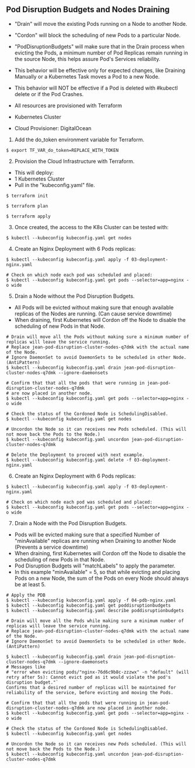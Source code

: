 ## Pod Disruption Budgets and Nodes Draining
- "Drain" will move the existing Pods running on a Node to another Node.
- "Cordon" will block the scheduling of new Pods to a particular Node.
- "PodDisruptionBudgets" will make sure that in the Drain process when evicting the Pods, a minimum number of Pod Replicas remain running in the source Node, this helps assure Pod's Services reliability.
- This behavior will be effective only for expected changes, like Draining Manually or a Kubernetes Task moves a Pod to a new Node.
- This behavior will NOT be effective if a Pod is deleted with #kubectl delete or if the Pod Crashes.

- All resources are provisioned with Terraform
- Kubernetes Cluster
- Cloud Provisioner: DigitalOcean

1. Add the do_token environment variable for Terraform.
```
$ export TF_VAR_do_token=REPLACE_WITH_TOKEN
```

2. Provision the Cloud Infrastructure with Terraform.
- This will deploy:
- 1 Kubernetes Cluster
- Pull in the "kubeconfig.yaml" file.
```
$ terraform init

$ terraform plan

$ terraform apply
```

3. Once created, the access to the K8s Cluster can be tested with:
```
$ kubectl --kubeconfig kubeconfig.yaml get nodes
```

4. Create an Nginx Deployment with 6 Pods replicas:
```
$ kubectl --kubeconfig kubeconfig.yaml apply -f 03-deployment-nginx.yaml

# Check on which node each pod was scheduled and placed:
$ kubectl --kubeconfig kubeconfig.yaml get pods --selector=app=nginx -o wide
```

5. Drain a Node without the Pod Disruption Budgets.
- All Pods will be evicted without making sure that enough available replicas of the Nodes are running. (Can cause service downtime)
- When draining, first Kubernetes will Cordon off the Node to disable the scheduling of new Pods in that Node.
```
# Drain will move all the Pods without making sure a minimum number of replicas will leave the service running.  
# Replace jean-pod-disruption-cluster-nodes-q7dmk with the actual name of the Node.  
# Ignore DaemonSet to avoid DaemonSets to be scheduled in other Node. (AntiPattern) 
$ kubectl --kubeconfig kubeconfig.yaml drain jean-pod-disruption-cluster-nodes-q7dmk --ignore-daemonsets

# Confirm that that all the pods that were running in jean-pod-disruption-cluster-nodes-q7dmk 
# are now placed in another node.
$ kubectl --kubeconfig kubeconfig.yaml get pods --selector=app=nginx -o wide

# Check the status of the Cordoned Node is SchedulingDisabled.
$ kubectl --kubeconfig kubeconfig.yaml get nodes

# Uncordon the Node so it can receives new Pods scheduled. (This will not move back the Pods to the Node.)
$ kubectl --kubeconfig kubeconfig.yaml uncordon jean-pod-disruption-cluster-nodes-q7dmk

# Delete the Deployment to proceed with next example.
$ kubectl --kubeconfig kubeconfig.yaml delete -f 03-deployment-nginx.yaml
```


6. Create an Nginx Deployment with 6 Pods replicas:
```
$ kubectl --kubeconfig kubeconfig.yaml apply -f 03-deployment-nginx.yaml

# Check on which node each pod was scheduled and placed:
$ kubectl --kubeconfig kubeconfig.yaml get pods --selector=app=nginx -o wide
```

7. Drain a Node with the Pod Disruption Budgets.
- Pods will be evicted making sure that a specified Number of "minAvailable" replicas are running when Draining to another Node (Prevents a service downtime)
- When draining, first Kubernetes will Cordon off the Node to disable the scheduling of new Pods in that Node.
- Pod Disruption Budgets will "matchLabels" to apply the parameter. 
- In this example "minAvailable" =  5, so that while evicting and placing Pods on a new Node, the sum of the Pods on every Node should always be at least 5.

```
# Apply the PDB
$ kubectl --kubeconfig kubeconfig.yaml apply -f 04-pdb-nginx.yaml
$ kubectl --kubeconfig kubeconfig.yaml get poddisruptionbudgets
$ kubectl --kubeconfig kubeconfig.yaml describe poddisruptionbudgets
```

```
# Drain will move all the Pods while making sure a minimum number of replicas will leave the service running.  
# Replace jean-pod-disruption-cluster-nodes-q7dmk with the actual name of the Node.  
# Ignore DaemonSet to avoid DaemonSets to be scheduled in other Node. (AntiPattern) 

$ kubectl --kubeconfig kubeconfig.yaml drain jean-pod-disruption-cluster-nodes-q7dmk --ignore-daemonsets
# Messages like  
# "error when evicting pods/"nginx-76d6c9b8c-zzzwx" -n "default" (will retry after 5s): Cannot evict pod as it would violate the pod's disruption budget."`  
Confirms that a desired number of replicas will be maintained for reliability of the service, before evicting and moving the Pods.

# Confirm that that all the pods that were running in jean-pod-disruption-cluster-nodes-q7dmk are now placed in another node.
$ kubectl --kubeconfig kubeconfig.yaml get pods --selector=app=nginx -o wide

# Check the status of the Cordoned Node is SchedulingDisabled.
$ kubectl --kubeconfig kubeconfig.yaml get nodes

# Uncordon the Node so it can receives new Pods scheduled. (This will not move back the Pods to the Node.)
$ kubectl --kubeconfig kubeconfig.yaml uncordon jean-pod-disruption-cluster-nodes-q7dmk
```